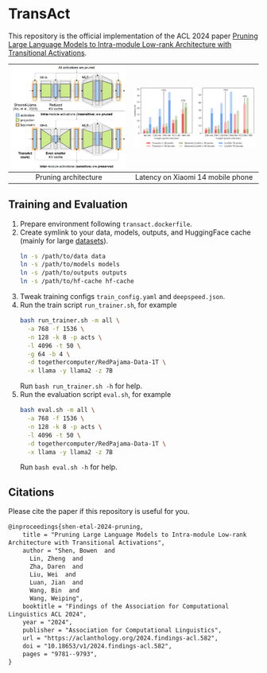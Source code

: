 # TransAct

This repository is the official implementation of the ACL 2024 paper [Pruning Large Language Models to Intra-module Low-rank Architecture with Transitional Activations](https://aclanthology.org/2024.findings-acl.582/).

| ![transact.png](assets/transact.png) | ![latency.png](assets/latency.png) |
| :----------------------------------: | :--------------------------------: |
|         Pruning architecture         | Latency on Xiaomi 14 mobile phone  |

## Training and Evaluation

1. Prepare environment following `transact.dockerfile`.
2. Create symlink to your data, models, outputs, and HuggingFace cache (mainly for large [datasets](https://github.com/huggingface/datasets)).
   ```sh
   ln -s /path/to/data data
   ln -s /path/to/models models
   ln -s /path/to/outputs outputs
   ln -s /path/to/hf-cache hf-cache
   ```
3. Tweak training configs `train_config.yaml` and `deepspeed.json`.
4. Run the train script `run_trainer.sh`, for example
   ```sh
   bash run_trainer.sh -m all \
     -a 768 -f 1536 \
     -n 128 -k 8 -p acts \
     -l 4096 -t 50 \
     -g 64 -b 4 \
     -d togethercomputer/RedPajama-Data-1T \
     -x llama -y llama2 -z 7B
   ```
   Run `bash run_trainer.sh -h` for help.
5. Run the evaluation script `eval.sh`, for example
   ```sh
   bash eval.sh -m all \
     -a 768 -f 1536 \
     -n 128 -k 8 -p acts \
     -l 4096 -t 50 \
     -d togethercomputer/RedPajama-Data-1T \
     -x llama -y llama2 -z 7B
   ```
   Run `bash eval.sh -h` for help.

## Citations

Please cite the paper if this repository is useful for you.

```
@inproceedings{shen-etal-2024-pruning,
    title = "Pruning Large Language Models to Intra-module Low-rank Architecture with Transitional Activations",
    author = "Shen, Bowen  and
      Lin, Zheng  and
      Zha, Daren  and
      Liu, Wei  and
      Luan, Jian  and
      Wang, Bin  and
      Wang, Weiping",
    booktitle = "Findings of the Association for Computational Linguistics ACL 2024",
    year = "2024",
    publisher = "Association for Computational Linguistics",
    url = "https://aclanthology.org/2024.findings-acl.582",
    doi = "10.18653/v1/2024.findings-acl.582",
    pages = "9781--9793",
}
```
